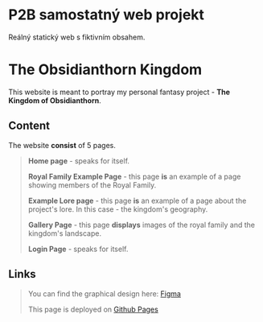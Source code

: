# P2B samostatný web projekt
Reálný statický web s fiktivním obsahem.

# The Obsidianthorn Kingdom
This website is meant to portray my personal fantasy project - __The Kingdom of Obsidianthorn__.

## Content
The website **consist** of 5 pages.
> __Home page__ - speaks for itself.
> 
> __Royal Family Example Page__ - this page **is** an example of a page showing members of the Royal Family.
> 
> __Example Lore page__ - this page **is** an example of a page about the project's lore. In this case - the kingdom's geography.
>
> __Gallery Page__ - this page **displays** images of the royal family and the kingdom's landscape.
>
> __Login Page__ - speaks for itself.

## Links
> You can find the graphical design here: [Figma](https://www.figma.com/file/AzIwFx8YGn4u2JNtenozYk/Main-Page?type=design&node-id=0%3A1&mode=design&t=PSMc8oSMuAVuHmLk-1)
> 
> This page is deployed on [Github Pages](https://pslib-cz.github.io/2023-p2b-web-project-OndrejDuda022/)
